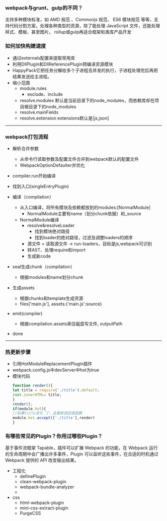 ### webpack与grunt、gulp的不同？
支持多种模块标准，如 AMD 规范 、Commonjs 规范、 ES6 模块规范 等等，支持代码分割方案，处理各种类型的资源，除了能处理 JavaScript 文件，还能处理样式、模板、甚至图片。
rollup或gulp再适合框架和类库产品开发

### 如何加快构建速度
* 通过externals配置来提取常用库
* 利用DllPlugin和DllReferencePlugin预编译资源模块 
* HappyPack它把任务分解给多个子进程去并发的执行，子进程处理完后再把结果发送给主进程。
* 缩小范围
    * module.rules
        * exclude、include
    * resolve.modules
        默认是当前目录下的node_modules，而依赖库却在项目根目录下的node_modules
    * resolve.mainFields
    * resolve.extension
        extensions默认是[js,json]

***
### webpack打包流程
* 解析合并参数
    * 从命令行读取参数及配置文件合并到webpack默认的配置文件
    * WebpackOptionDefaulter并优化
* compiler.run开始编译
* 找到入口(singleEntryPlugin)
* 编译（compilation）
    * 从入口编译，将所有模块及依赖都放到的modules:[NormalModule]
        * NormalModule主要有name（划分chunk依据）和_source
    * NormalModule编译
        * resolve&resolveLoader
            * 找到模块绝对路径
            * 找到loader的绝对路径，过滤及调整loaders的顺序
        * 源文件 = 读取源文件 -> run-loaders，目标是js,webpack可识别
        * 转AST、处理require和import
        * 生成新code

* seal生成chunk（compilation）
    * 根据modules和name划分chunk
* 生成assets
    * 根据chunks和template生成资源
    * files['main.js'], assets:{'main.js':source}

* emit(compiler)
    * 根据compilation.assets来往磁盘写文件, outputPath
* done
***

### 热更新步骤
* 引用HotModuleReplacementPlugin插件
* webpack.config.js中devServer中hot为true
* 模块代码
    ```js
    function render(){
    let title = require('./title').default;
    root.innerHTML= title;
    }
    render();
    if(module.hot){
    //如果title变化 了，会重新调回调函数
    module.hot.accept(['./title'],render)
    }
    ```

### 有哪些常见的Plugin？你用过哪些Plugin？
基于事件流框架 Tapable，插件可以扩展 Webpack 的功能，在 Webpack 运行的生命周期中会广播出许多事件，Plugin 可以监听这些事件，在合适的时机通过 Webpack 提供的 API 改变输出结果。
* 工程化
    * definePlugin
    * clean-webpack-plugin
    * webpack-bundle-analyzer
    * 
* css
    * html-webpack-plugin
    * mini-css-extract-plugin
    * PurgeCSS
```